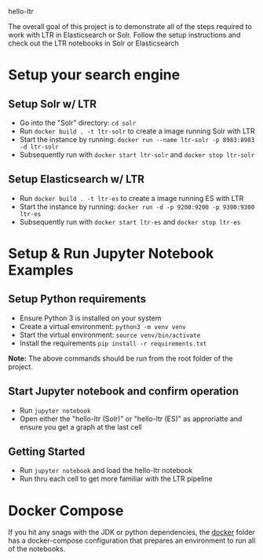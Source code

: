 hello-ltr

The overall goal of this project is to demonstrate all of the steps required to work with LTR in Elasticsearch or Solr. Follow the setup instructions and check out the LTR notebooks in Solr or Elasticsearch

# Setup your search engine

## Setup Solr w/ LTR

- Go into the "Solr" directory: `cd solr`
- Run `docker build . -t ltr-solr` to create a image running Solr with LTR
- Start the instance by running: `docker run --name ltr-solr -p 8983:8983 -d ltr-solr`
- Subsequently run with `docker start ltr-solr` and `docker stop ltr-solr`

## Setup Elasticsearch w/ LTR

- Run `docker build . -t ltr-es` to create a image running ES with LTR
- Start the instance by running: `docker run -d -p 9200:9200 -p 9300:9300 ltr-es`
- Subsequently run with `docker start ltr-es` and `docker stop ltr-es`

# Setup & Run Jupyter Notebook Examples

## Setup Python requirements

- Ensure Python 3 is installed on your system
- Create a virtual environment: `python3 -m venv venv`
- Start the virtual environment: `source venv/bin/activate`
- Install the requirements `pip install -r requirements.txt`

__Note:__ The above commands should be run from the root folder of the project.

## Start Jupyter notebook and confirm operation

- Run `jupyter notebook`
- Open either the "hello-ltr (Solr)" or "hello-ltr (ES)" as approriatte and ensure you get a graph at the last cell


## Getting Started
- Run `jupyter notebook` and load the hello-ltr notebook
- Run thru each cell to get more familiar with the LTR pipeline

# Docker Compose

If you hit any snags with the JDK or python dependencies, the [docker](https://github.com/o19s/hello-ltr/docker) folder has a docker-compose configuration that prepares an environment to run all of the notebooks.
